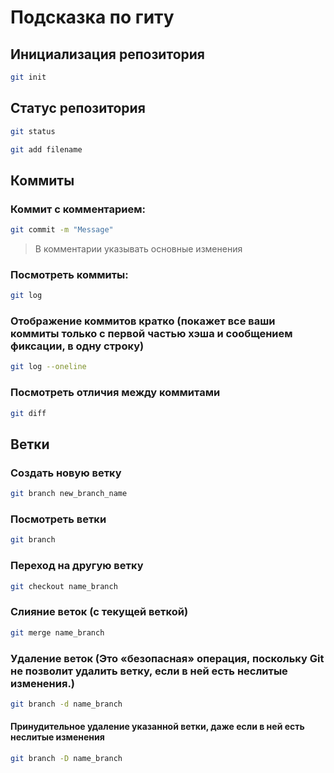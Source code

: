 # Подсказка по гиту

## Инициализация репозитория

```sh
git init
```

## Статус репозитория

```sh
git status
```

```sh
git add filename
```
## Коммиты
### Коммит с комментарием: 
```sh
git commit -m "Message"
```
>В комментарии указывать основные изменения

### Посмотреть коммиты:
```sh
git log
```
### Отображение коммитов кратко (покажет все ваши коммиты только с первой частью хэша и сообщением фиксации, в одну строку)
```sh
git log --oneline
```
### Посмотреть отличия между коммитами
```sh
git diff
```
## Ветки
### Создать новую ветку

```sh
git branch new_branch_name
```
### Посмотреть ветки

```sh
git branch
```
### Переход на другую ветку
```sh
git checkout name_branch
```
### Слияние веток (с текущей веткой)
```sh
git merge name_branch
```
### Удаление веток (Это «безопасная» операция, поскольку Git не позволит удалить ветку, если в ней есть неслитые изменения.)
```sh
git branch -d name_branch
```
#### Принудительное удаление указанной ветки, даже если в ней есть неслитые изменения
```sh
git branch -D name_branch
```

